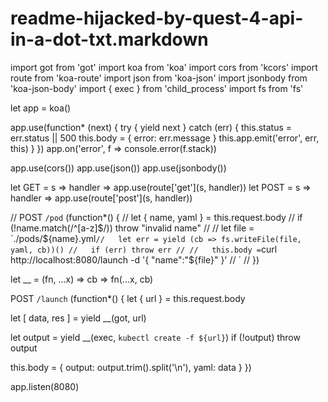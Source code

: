 # readme-hijacked-by-quest-4-api-in-a-dot-txt.markdown

import got from 'got'
import koa from 'koa'
import cors from 'kcors'
import route from 'koa-route'
import json from 'koa-json'
import jsonbody from 'koa-json-body'
import { exec }  from 'child_process'
import fs from 'fs'

let app = koa()

app.use(function* (next) {
  try {
    yield next
  } catch (err) {
    this.status = err.status || 500
    this.body = { error: err.message }
    this.app.emit('error', err, this)
  }
})
app.on('error', f => console.error(f.stack))

app.use(cors())
app.use(json())
app.use(jsonbody())


let GET = s => handler => app.use(route['get'](s, handler))
let POST = s => handler => app.use(route['post'](s, handler))

// POST `/pod` (function*() {
//   let { name, yaml } = this.request.body
//   if (!name.match(/^[a-z]$/)) throw "invalid name"
//
//   let file = `./pods/${name}.yml`
//   let err = yield (cb => fs.writeFile(file, yaml, cb))()
//   if (err) throw err
//
//   this.body = `curl http://localhost:8080/launch -d '{ "name":"${file}" }'
// `
// })

let __ = (fn, ...x) => cb => fn(...x, cb)

POST `/launch` (function*() {
  let { url } = this.request.body

  let [ data, res ] = yield __(got, url)

  let output = yield __(exec, `kubectl create -f ${url}`)
  if (!output) throw output

  this.body = {
    output: output.trim().split('\n'),
    yaml: data
  }
})

app.listen(8080)
